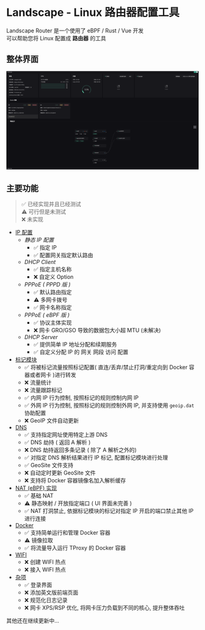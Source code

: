 # Landscape - Linux 路由器配置工具

Landscape Router 是一个使用了 eBPF / Rust / Vue 开发  
可以帮助您将 Linux 配置成 **路由器** 的工具

## 整体界面
![](./images/1.png)

## 主要功能
> ✅ 已经实现并且已经测试  
> ⚠ 可行但是未测试  
> ❌ 未实现  

- <u>IP 配置</u>
    - *静态 IP 配置*
        - ✅ 指定 IP 
        - ✅ 配置网关指定默认路由
    - *DHCP Client*
        - ✅ 指定主机名称
        - ❌ 自定义 Option
    - *PPPoE ( PPPD 版 )*
        - ✅ 默认路由指定
        - ⚠ 多网卡拨号
        - ✅ 网卡名称指定
    - *PPPoE ( eBPF 版 )*
        - ✅ 协议主体实现
        - ❌ 网卡 GRO/GSO 导致的数据包大小超 MTU (未解决)
    - *DHCP Server*
        - ✅ 提供简单 IP 地址分配和续期服务
        - ✅ 自定义分配 IP 的 网关 网段 访问 配置
- <u>标记模块</u>
    - ✅ 将被标记流量按照标记配置( 直连/丢弃/禁止打洞/重定向到 Docker 容器或者网卡 )进行转发 
    - ❌ 流量统计
    - ❌ 流量跟踪标记
    - ✅ 内网 IP 行为控制, 按照标记的规则控制内网 IP
    - ✅ 外网 IP 行为控制, 按照标记的规则控制外网 IP, 并支持使用 `geoip.dat` 协助配置
    - ❌ GeoIP 文件自动更新
- <u>DNS</u>
    - ✅ 支持指定网址使用特定上游 DNS
    - ✅ DNS 劫持 ( 返回 A 解析 )
    - ❌ DNS 劫持返回多条记录 ( 除了 A 解析之外的)
    - ✅ 对指定 DNS 解析结果进行 IP 标记, 配置标记模块进行处理
    - ✅ GeoSite 文件支持
    - ❌ 自动定时更新 GeoSite 文件
    - ❌ 支持将 Docker 容器镜像名加入解析缓存
- <u>NAT (eBPF) 实现</u>
    - ✅ 基础 NAT 
    - ⚠ 静态映射 / 开放指定端口 ( UI 界面未完善 )
    - ✅ NAT 打洞禁止, 依据标记模块的标记对指定 IP 开启的端口禁止其他 IP 进行连接
- <u> Docker </u>
    - ✅ 支持简单运行和管理 Docker 容器
    - ⚠ 镜像拉取
    - ✅ 将流量导入运行 TProxy 的 Docker 容器
- <u> WIFI </u>
    - ❌ 创建 WIFI 热点
    - ❌ 接入 WIFI 热点
- <u> 杂项 </u>
    - ✅ 登录界面
    - ❌ 添加英文版前端页面
    - ❌ 规范化日志记录 
    - ❌ 网卡 XPS/RSP 优化, 将网卡压力负载到不同的核心, 提升整体吞吐

其他还在继续更新中...


<!-- ## 目前已经试验的发行版

* Debian -->

